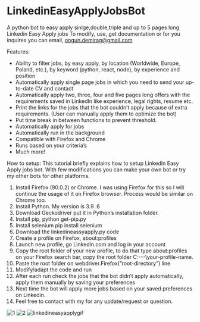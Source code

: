 # LinkedinEasyApplyJobsBot
A python bot to easy apply sinlge,double,triple and up to 5 pages long Linkedin Easy Apply jobs
To modify, use, get documentation or for you inquires you can email, ongun.demirag@gmail.com

Features:
- Ability to filter jobs, by easy apply, by location (Worldwide, Europe, Poland, etc.), by keyword (python, react, node), by experience and position
- Automatically apply single page jobs in which you need to send your up-to-date CV and contact
- Automatically apply two, three, four and five pages long offers with the requirements saved in LinkedIn like experience, legal rights, resume etc.
- Print the links for the jobs that the bot couldn’t apply because of extra requirements. (User can manually apply them to optimize the bot)
- Put time break in between functions to prevent threshold.
- Automatically apply for jobs
- Automatically run in the background
- Compatible with Firefox and Chrome
- Runs based on your criteria’s
- Much more!


How to setup: 
This tutorial briefly explains how to setup LinkedIn Easy Apply jobs bot. With few modifications you can make your own bot or try my other bots for other platforms.
1)	Install Firefox (90.0.2) or Chrome. I was using Firefox for this so I will continue the usage of it on Firefox browser. Process would be similar on Chrome too.
2)	Install Python. My version is 3.9 .6
3)	Download Geckodriver put it in Python’s installation folder.
4)	 Install pip, python get-pip.py
5)	Install selenium pip install selenium
6)	Download the linkedineassyapply.py code 
7)	Create a profile on Firefox, about:profiles
8)	Launch new profile, go Linkedin.com and log in your account
9)	Copy the root folder of your new profile, to do that type about:profiles on your Firefox search bar, copy the root folder C:\---\your-profile-name.
10)	Paste the root folder on webdriver.Firefox(“root-directory”) line
11)	Modify/adapt the code and run
12)	After each run check the jobs that the bot didn’t apply automatically, apply them manually by saving your preferences 
13)	Next time the bot will apply more jobs based on your saved preferences on Linkedin. 
14)	Feel free to contact with my for any update/request or question. 

![1](https://user-images.githubusercontent.com/34207598/128695723-2af373a6-3fbb-4dcc-9bba-24af57f17ee9.png)
![2](https://user-images.githubusercontent.com/34207598/128695725-5250cc6d-72e7-4a79-b060-8decfb9be54a.png)
![linkedineasyapplygif](https://user-images.githubusercontent.com/34207598/128695728-6efcb457-0f75-42e2-987a-f7a0c239a235.gif)
